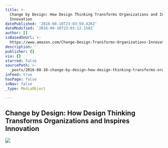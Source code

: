```yaml
---
title: >-
  Change by Design: How Design Thinking Transforms Organizations and Inspires
  Innovation
datePublished: '2016-08-10T23:03:59.426Z'
dateModified: '2016-08-10T23:03:12.158Z'
author: []
isBasedOnUrl: >-
  https://www.amazon.com/Change-Design-Transforms-Organizations-Innovation/dp/0061766089/ideobooks-20
description: ''
publisher: {}
via: {}
starred: false
sourcePath: >-
  _posts/2016-08-10-change-by-design-how-design-thinking-transforms-organizatio.md
inFeed: true
hasPage: false
inNav: false
_type: MediaObject

---
```

<article style=""><h1>Change by Design: How Design Thinking Transforms Organizations and Inspires Innovation</h1><img src="http://ecx.images-amazon.com/images/I/41-aaVMQaFL.jpg" /></article>